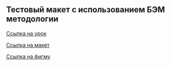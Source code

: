 ## Тестовый макет с использованием БЭМ методологии

[Ссылка на урок](https://youtu.be/Jrjwewef_Ws "Ссылка на урок")

[Ссылка на макет](https://drive.google.com/file/d/1h2TtRjsmmDVYLbET8cN5D71MX28zp8gu/view "Ссылка на макет")

[Ссылка на фигму](https://www.figma.com/file/xSItz1XFdwvFVneGTLluts/oxygen?node-id=0%3A1 "Ссылка на фигму")